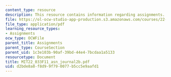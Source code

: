 ```yaml
---
content_type: resource
description: This resource contains information regarding assignments.
file: https://ol-ocw-studio-app-production.s3.amazonaws.com/courses/22-033-nuclear-systems-design-project-fall-2011/d2bde8a8f8d99f790077b5cc5e9aafd1_MIT22_033F11_asn_journal2b.pdf
file_type: application/pdf
learning_resource_types:
- Assignments
ocw_type: OCWFile
parent_title: Assignments
parent_type: CourseSection
parent_uid: 1c3e103b-90af-39bd-44e4-7bcdaa1a5133
resourcetype: Document
title: MIT22_033F11_asn_journal2b.pdf
uid: d2bde8a8-f8d9-9f79-0077-b5cc5e9aafd1
---
```

